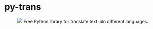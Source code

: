 # py-trans

<p align="center" style="max-width: 100%; height: auto;">
  <a href="#"><img src="https://user-images.githubusercontent.com/77770753/133046104-cda4003d-13ee-4232-a600-94212295ddd6.png"></a>
  Free Python library for translate text into different languages.
</p>
